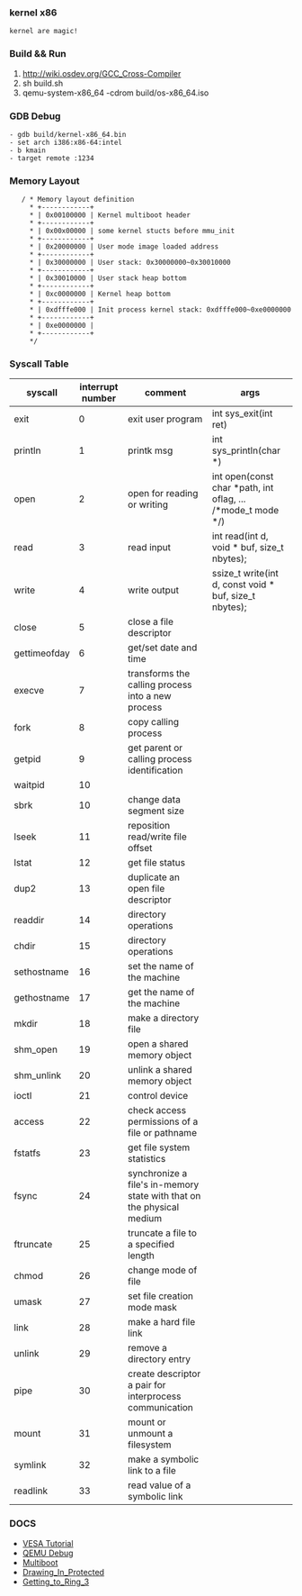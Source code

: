 ### kernel x86

`kernel are magic!`

### Build && Run

1. http://wiki.osdev.org/GCC_Cross-Compiler
2. sh build.sh
3. qemu-system-x86_64 -cdrom build/os-x86_64.iso

### GDB Debug

    - gdb build/kernel-x86_64.bin
    - set arch i386:x86-64:intel
    - b kmain
    - target remote :1234

### Memory Layout

```
   / * Memory layout definition
     * +------------+
     * | 0x00100000 | Kernel multiboot header
     * +------------+
     * | 0x00x00000 | some kernel stucts before mmu_init
     * +------------+
     * | 0x20000000 | User mode image loaded address
     * +------------+
     * | 0x30000000 | User stack: 0x30000000~0x30010000
     * +------------+
     * | 0x30010000 | User stack heap bottom
     * +------------+
     * | 0xc0000000 | Kernel heap bottom
     * +------------+
     * | 0xdfffe000 | Init process kernel stack: 0xdfffe000~0xe0000000
     * +------------+
     * | 0xe0000000 | 
     * +------------+
     */
```

### Syscall Table

syscall|interrupt number|comment|args
---|---|---|---
exit|0|exit user program|int sys_exit(int ret)
println|1|printk msg|int sys_println(char *)
open|2|open for reading or writing|int open(const char *path, int oflag, ... /*mode_t mode */)
read|3|read input|int read(int d, void * buf, size_t nbytes);
write|4|write output|ssize_t write(int d, const void * buf, size_t nbytes);
close|5|close a file descriptor
gettimeofday|6|get/set date and time
execve|7|transforms the calling process into a new process
fork|8|copy calling process
getpid|9|get parent or calling process identification
waitpid|10|
sbrk|10|change data segment size
lseek|11|reposition read/write file offset
lstat|12|get file status
dup2|13|duplicate an open file descriptor
readdir|14|directory operations
chdir|15|directory operations
sethostname|16|set the name of the machine
gethostname|17|get the name of the machine
mkdir|18|make a directory file
shm_open|19|open a shared memory object
shm_unlink|20|unlink a shared memory object
ioctl|21|control device
access|22|check access permissions of a file or pathname
fstatfs|23|get file system statistics
fsync|24|synchronize a file's in-memory state with that on the physical medium
ftruncate|25|truncate a file to a specified length
chmod|26|change mode of file
umask|27|set file creation mode mask
link|28|make a hard file link
unlink|29|remove a directory entry
pipe|30|create descriptor a pair for interprocess communication
mount|31|mount or unmount a filesystem
symlink|32|make a symbolic link to a file
readlink|33|read value of a symbolic link

### DOCS

- [VESA Tutorial](http://wiki.osdev.org/User:Omarrx024/VESA_Tutorial)
- [QEMU Debug](http://wiki.osdev.org/QEMU_and_GDB_in_long_mode)
- [Multiboot](https://www.gnu.org/software/grub/manual/multiboot/multiboot.html)
- [Drawing_In_Protected](http://wiki.osdev.org/Drawing_In_Protected_Mode#Drawing_Text)
- [Getting_to_Ring_3](http://wiki.osdev.org/Getting_to_Ring_3)
